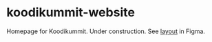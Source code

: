 # koodikummit-website

Homepage for Koodikummit. Under construction. See [layout](https://www.figma.com/file/2mMM9BwqrNAgfcT5kRG5Ak/Koodikummit) in Figma.
